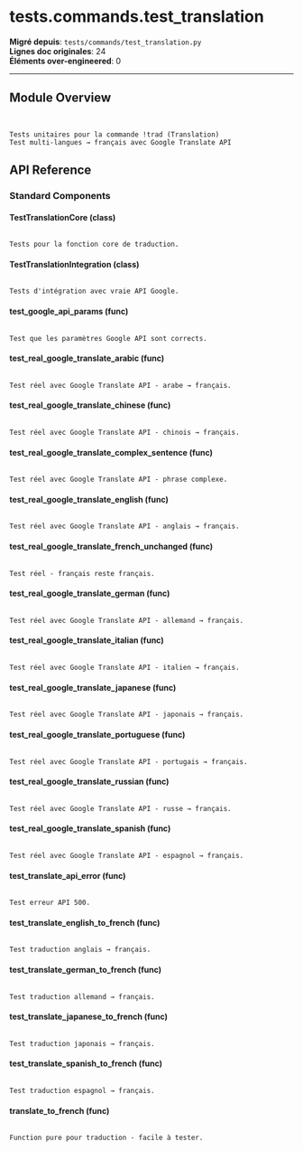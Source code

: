 # tests.commands.test_translation

**Migré depuis**: `tests/commands/test_translation.py`  
**Lignes doc originales**: 24  
**Éléments over-engineered**: 0  

---

## Module Overview

```text


Tests unitaires pour la commande !trad (Translation)
Test multi-langues → français avec Google Translate API

```

## API Reference

### Standard Components

#### TestTranslationCore (class)

```text

Tests pour la fonction core de traduction.

```

#### TestTranslationIntegration (class)

```text

Tests d'intégration avec vraie API Google.

```

#### test_google_api_params (func)

```text

Test que les paramètres Google API sont corrects.

```

#### test_real_google_translate_arabic (func)

```text

Test réel avec Google Translate API - arabe → français.

```

#### test_real_google_translate_chinese (func)

```text

Test réel avec Google Translate API - chinois → français.

```

#### test_real_google_translate_complex_sentence (func)

```text

Test réel avec Google Translate API - phrase complexe.

```

#### test_real_google_translate_english (func)

```text

Test réel avec Google Translate API - anglais → français.

```

#### test_real_google_translate_french_unchanged (func)

```text

Test réel - français reste français.

```

#### test_real_google_translate_german (func)

```text

Test réel avec Google Translate API - allemand → français.

```

#### test_real_google_translate_italian (func)

```text

Test réel avec Google Translate API - italien → français.

```

#### test_real_google_translate_japanese (func)

```text

Test réel avec Google Translate API - japonais → français.

```

#### test_real_google_translate_portuguese (func)

```text

Test réel avec Google Translate API - portugais → français.

```

#### test_real_google_translate_russian (func)

```text

Test réel avec Google Translate API - russe → français.

```

#### test_real_google_translate_spanish (func)

```text

Test réel avec Google Translate API - espagnol → français.

```

#### test_translate_api_error (func)

```text

Test erreur API 500.

```

#### test_translate_english_to_french (func)

```text

Test traduction anglais → français.

```

#### test_translate_german_to_french (func)

```text

Test traduction allemand → français.

```

#### test_translate_japanese_to_french (func)

```text

Test traduction japonais → français.

```

#### test_translate_spanish_to_french (func)

```text

Test traduction espagnol → français.

```

#### translate_to_french (func)

```text

Function pure pour traduction - facile à tester.

```
